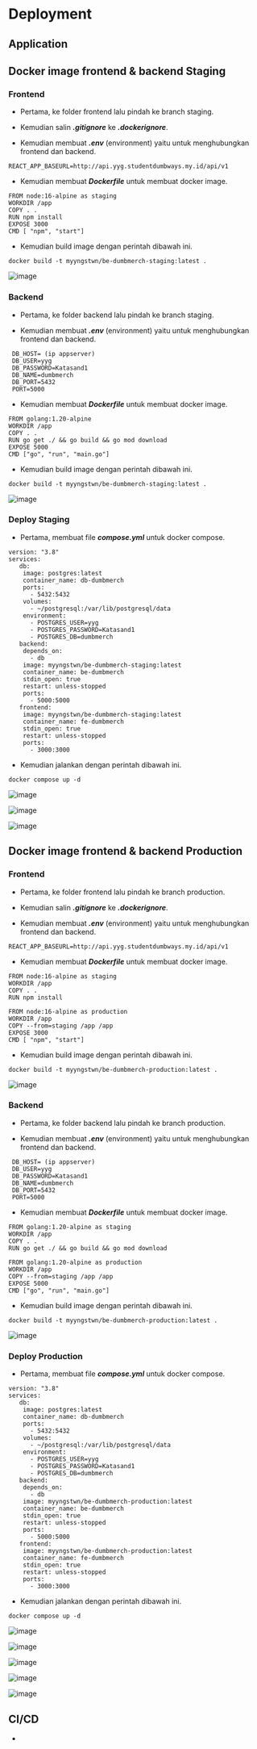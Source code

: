 # Deployment

## Application
## Docker image frontend & backend Staging

### Frontend
- Pertama, ke folder frontend lalu pindah ke branch staging. 

- Kemudian salin ***.gitignore*** ke ***.dockerignore***.

- Kemudian membuat ***.env*** (environment) yaitu untuk menghubungkan frontend dan backend.

```
REACT_APP_BASEURL=http://api.yyg.studentdumbways.my.id/api/v1

```

- Kemudian membuat ***Dockerfile*** untuk membuat docker image.

```
FROM node:16-alpine as staging
WORKDIR /app
COPY . .
RUN npm install
EXPOSE 3000
CMD [ "npm", "start"]
```

- Kemudian build image dengan perintah dibawah ini.

```
docker build -t myyngstwn/be-dumbmerch-staging:latest .
```

![image](Media/Staging/1.png)

### Backend

- Pertama, ke folder backend lalu pindah ke branch staging.  

- Kemudian membuat ***.env*** (environment) yaitu untuk menghubungkan frontend dan backend.

```
 DB_HOST= (ip appserver)
 DB_USER=yyg
 DB_PASSWORD=Katasand1
 DB_NAME=dumbmerch
 DB_PORT=5432 
 PORT=5000

```

- Kemudian membuat ***Dockerfile*** untuk membuat docker image.

```
FROM golang:1.20-alpine
WORKDIR /app   
COPY . . 
RUN go get ./ && go build && go mod download
EXPOSE 5000
CMD ["go", "run", "main.go"]
```

- Kemudian build image dengan perintah dibawah ini.

```
docker build -t myyngstwn/be-dumbmerch-staging:latest .
```

![image](Media/Staging/2.png)

### Deploy Staging

- Pertama, membuat file ***compose.yml*** untuk docker compose.

```
version: "3.8"
services:
   db:
    image: postgres:latest
    container_name: db-dumbmerch
    ports:
      - 5432:5432
    volumes:
      - ~/postgresql:/var/lib/postgresql/data
    environment:
      - POSTGRES_USER=yyg
      - POSTGRES_PASSWORD=Katasand1
      - POSTGRES_DB=dumbmerch
   backend:
    depends_on:
      - db
    image: myyngstwn/be-dumbmerch-staging:latest
    container_name: be-dumbmerch
    stdin_open: true
    restart: unless-stopped
    ports:
      - 5000:5000
   frontend:
    image: myyngstwn/be-dumbmerch-staging:latest
    container_name: fe-dumbmerch
    stdin_open: true
    restart: unless-stopped
    ports:
      - 3000:3000
```

- Kemudian jalankan dengan perintah dibawah ini.

```
docker compose up -d
``` 

![image](Media/Staging/3.png)

![image](Media/Staging/4.png)

![image](Media/Staging/5.png)


## Docker image frontend & backend Production

### Frontend
- Pertama, ke folder frontend lalu pindah ke branch production. 

- Kemudian salin ***.gitignore*** ke ***.dockerignore***.

- Kemudian membuat ***.env*** (environment) yaitu untuk menghubungkan frontend dan backend.

```
REACT_APP_BASEURL=http://api.yyg.studentdumbways.my.id/api/v1

```

- Kemudian membuat ***Dockerfile*** untuk membuat docker image.

```
FROM node:16-alpine as staging
WORKDIR /app
COPY . .
RUN npm install

FROM node:16-alpine as production
WORKDIR /app
COPY --from=staging /app /app
EXPOSE 3000
CMD [ "npm", "start"]
```

- Kemudian build image dengan perintah dibawah ini.

```
docker build -t myyngstwn/be-dumbmerch-production:latest .
```

![image](Media/Production/1.png)

### Backend

- Pertama, ke folder backend lalu pindah ke branch production.  

- Kemudian membuat ***.env*** (environment) yaitu untuk menghubungkan frontend dan backend.

```
 DB_HOST= (ip appserver)
 DB_USER=yyg
 DB_PASSWORD=Katasand1
 DB_NAME=dumbmerch
 DB_PORT=5432 
 PORT=5000

```

- Kemudian membuat ***Dockerfile*** untuk membuat docker image.

```
FROM golang:1.20-alpine as staging
WORKDIR /app   
COPY . . 
RUN go get ./ && go build && go mod download

FROM golang:1.20-alpine as production
WORKDIR /app
COPY --from=staging /app /app
EXPOSE 5000
CMD ["go", "run", "main.go"]
```

- Kemudian build image dengan perintah dibawah ini.

```
docker build -t myyngstwn/be-dumbmerch-production:latest .
```

![image](Media/Production/2.png)

### Deploy Production

- Pertama, membuat file ***compose.yml*** untuk docker compose.

```
version: "3.8"
services:
   db:
    image: postgres:latest
    container_name: db-dumbmerch
    ports:
      - 5432:5432
    volumes:
      - ~/postgresql:/var/lib/postgresql/data
    environment:
      - POSTGRES_USER=yyg
      - POSTGRES_PASSWORD=Katasand1
      - POSTGRES_DB=dumbmerch
   backend:
    depends_on:
      - db
    image: myyngstwn/be-dumbmerch-production:latest
    container_name: be-dumbmerch
    stdin_open: true
    restart: unless-stopped
    ports:
      - 5000:5000
   frontend:
    image: myyngstwn/be-dumbmerch-production:latest
    container_name: fe-dumbmerch
    stdin_open: true
    restart: unless-stopped
    ports:
      - 3000:3000
```

- Kemudian jalankan dengan perintah dibawah ini.

```
docker compose up -d
``` 

![image](Media/Production/3.png)

![image](Media/Production/4.png)

![image](Media/Production/5.png)

![image](Media/Production/6.png)

![image](Media/Production/7.png)

## CI/CD

- 
